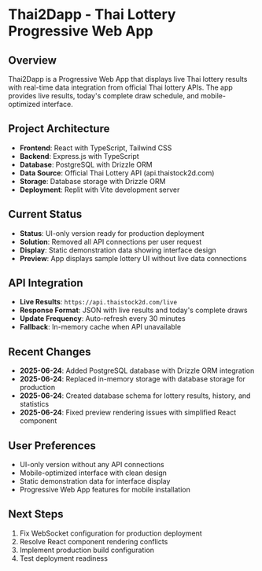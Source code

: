 # Thai2Dapp - Thai Lottery Progressive Web App

## Overview
Thai2Dapp is a Progressive Web App that displays live Thai lottery results with real-time data integration from official Thai lottery APIs. The app provides live results, today's complete draw schedule, and mobile-optimized interface.

## Project Architecture
- **Frontend**: React with TypeScript, Tailwind CSS
- **Backend**: Express.js with TypeScript
- **Database**: PostgreSQL with Drizzle ORM
- **Data Source**: Official Thai Lottery API (api.thaistock2d.com)
- **Storage**: Database storage with Drizzle ORM
- **Deployment**: Replit with Vite development server

## Current Status
- **Status**: UI-only version ready for production deployment
- **Solution**: Removed all API connections per user request
- **Display**: Static demonstration data showing interface design
- **Preview**: App displays sample lottery UI without live data connections

## API Integration
- **Live Results**: `https://api.thaistock2d.com/live`
- **Response Format**: JSON with live results and today's complete draws
- **Update Frequency**: Auto-refresh every 30 minutes
- **Fallback**: In-memory cache when API unavailable

## Recent Changes
- **2025-06-24**: Added PostgreSQL database with Drizzle ORM integration
- **2025-06-24**: Replaced in-memory storage with database storage for production
- **2025-06-24**: Created database schema for lottery results, history, and statistics
- **2025-06-24**: Fixed preview rendering issues with simplified React component

## User Preferences
- UI-only version without any API connections
- Mobile-optimized interface with clean design
- Static demonstration data for interface display
- Progressive Web App features for mobile installation

## Next Steps
1. Fix WebSocket configuration for production deployment
2. Resolve React component rendering conflicts
3. Implement production build configuration
4. Test deployment readiness